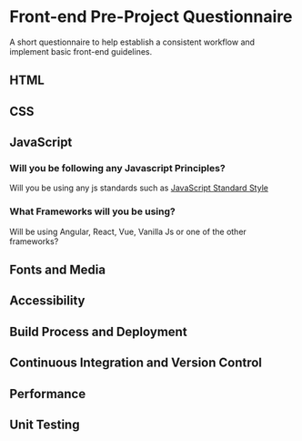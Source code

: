 # Front-end Pre-Project Questionnaire
A short questionnaire to help establish a consistent workflow and implement basic front-end guidelines. 


## HTML


## CSS


## JavaScript

### Will you be following any Javascript Principles?
Will you be using any js standards such as [JavaScript Standard Style](https://standardjs.com/)
### What Frameworks will you be using?
Will be using Angular, React, Vue, Vanilla Js or one of the other frameworks?

## Fonts and Media


## Accessibility



## Build Process and Deployment


## Continuous Integration and Version Control


## Performance


## Unit Testing
